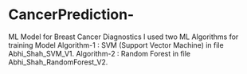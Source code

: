 # CancerPrediction-
ML Model for Breast Cancer Diagnostics
I used two ML Algorithms for training Model 
Algorithm-1 : SVM (Support Vector Machine) in file Abhi_Shah_SVM_V1.
Algorithm-2 : Random Forest in file Abhi_Shah_RandomForest_V2.

